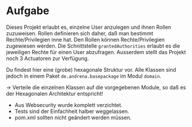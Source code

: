 # Aufgabe
Dieses Projekt erlaubt es, einzelne User anzulegen und ihnen Rollen zuzuweisen. 
Rollen definieren sich daher, daß man bestimmt Rechte/Privilegien inne hat.
Den Rollen können Rechte/Privilegien zugewiesen werden.
Die Schnittstelle `grantedAuthorities` erlaubt es die jeweiligen Rechte für einen User abzufragen.
Ausserdem stellt das Projekt noch 3 Actuatoren zur Verfügung.

Du findest hier eine (grobe) hexagonale Struktur vor.
Alle Klassen sind jedoch in einem Paket `de.andrena.basepackage` im Modul `domain`.

-> Verteile die einzelnen Klassen auf die vorgegebenen Module, so daß es der Hexagonalen Architektur entspricht!

* Aus Websecurity wurde komplett verzichtet.
* Tests sind der Einfachheit halber weggelassen.
* pom.xml sollten nicht geändert werden müssen.


